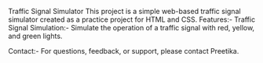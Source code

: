 Traffic Signal Simulator
This project is a simple web-based traffic signal simulator created as a practice project for HTML and CSS.
Features:- 
Traffic Signal Simulation:- Simulate the operation of a traffic signal with red, yellow, and green lights.

Contact:- 
For questions, feedback, or support, please contact Preetika.
